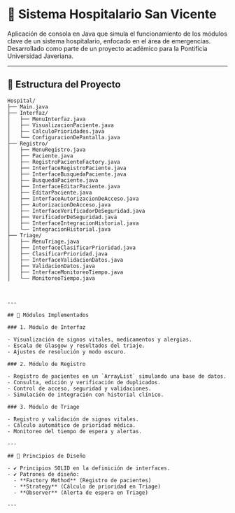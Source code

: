 # 🏥 Sistema Hospitalario San Vicente

Aplicación de consola en Java que simula el funcionamiento de los módulos clave de un sistema hospitalario, enfocado en el área de emergencias. Desarrollado como parte de un proyecto académico para la Pontificia Universidad Javeriana.

---

## 📂 Estructura del Proyecto

```plaintext
Hospital/
├── Main.java
├── Interfaz/
│   ├── MenuInterfaz.java
│   ├── VisualizacionPaciente.java
│   ├── CalculoPrioridades.java
│   └── ConfiguracionDePantalla.java
├── Registro/
│   ├── MenuRegistro.java
│   ├── Paciente.java
│   ├── RegistroPacienteFactory.java
│   ├── InterfaceRegistroPaciente.java
│   ├── InterfaceBusquedaPaciente.java
│   ├── BusquedaPaciente.java
│   ├── InterfaceEditarPaciente.java
│   ├── EditarPaciente.java
│   ├── InterfaceAutorizacionDeAcceso.java
│   ├── AutorizacionDeAcceso.java
│   ├── InterfaceVerificadorDeSeguridad.java
│   ├── VerificadorDeSeguridad.java
│   ├── InterfaceIntegracionHistorial.java
│   └── IntegracionHistorial.java
├── Triage/
│   ├── MenuTriage.java
│   ├── InterfaceClasificarPrioridad.java
│   ├── ClasificarPrioridad.java
│   ├── InterfaceValidacionDatos.java
│   ├── ValidacionDatos.java
│   ├── InterfaceMonitoreoTiempo.java
│   └── MonitoreoTiempo.java



---

## 🧩 Módulos Implementados

### 1. Módulo de Interfaz

- Visualización de signos vitales, medicamentos y alergias.
- Escala de Glasgow y resultados del triaje.
- Ajustes de resolución y modo oscuro.

### 2. Módulo de Registro

- Registro de pacientes en un `ArrayList` simulando una base de datos.
- Consulta, edición y verificación de duplicados.
- Control de acceso, seguridad y validaciones.
- Simulación de integración con historial clínico.

### 3. Módulo de Triage

- Registro y validación de signos vitales.
- Cálculo automático de prioridad médica.
- Monitoreo del tiempo de espera y alertas.

---

## 🧠 Principios de Diseño

- ✔️ Principios SOLID en la definición de interfaces.
- ✔️ Patrones de diseño:
  - **Factory Method** (Registro de pacientes)
  - **Strategy** (Cálculo de prioridad en Triage)
  - **Observer** (Alerta de espera en Triage)

---
